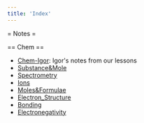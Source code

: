 ```yaml
---
title: 'Index'
---
```

= Notes =

== Chem ==
* [Chem-Igor](chem-igor): Igor's notes from our lessons
* [Substance&Mole](Substance&Mole) 
* [Spectrometry](Spectrometry)
* [Ions](Ions)
* [Moles&Formulae](Moles&Formulae)
* [Electron_Structure](Electron_Structure)
* [Bonding](Bonding)
* [Electronegativity](Electronegativity)
